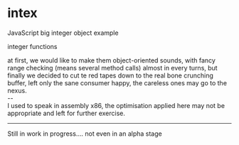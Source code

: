 # intex
JavaScript big integer object example

  integer functions

  at first, we would like to make them object-oriented sounds,
  with fancy range checking (means several method calls) almost
  in every turns, but finally we decided to cut te red tapes
  down to the real bone crunching buffer, left only the sane
  consumer happy, the careless ones may go to the nexus.<br>
  --<br>
  I used to speak in assembly x86, the optimisation applied
  here may not be appropriate and left for further exercise.

---
Still in work in progress....
not even in an alpha stage
